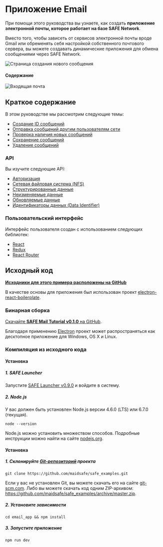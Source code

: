 # Приложение Email

При помощи этого руководства вы узнаете, как создать **приложение электронной почты, которое работает на базе SAFE Network**.

Вместо того, чтобы зависеть от сервисов электронной почты вроде Gmail или обременять себя настройкой собственного почтового сервера, вы можете создавать динамические приложения для обмена сообщениями через SAFE Network.

![Страница создания нового сообщения](/assets/compose-mail-page.png)

#### Содержание

<!-- toc -->

![Входящая почта](/assets/inbox-page.png)

## Краткое содержание

В этом руководстве мы рассмотрим следующие темы:

- [Создание ID сообщений](create-an-email-id.md)
- [Отправка сообщений другим пользователям сети](send-an-email.md)
- [Проверка наличия новых сообщений](refresh-the-inbox-folder.md)
- [Сохранение сообщений](save-an-email.md)
- [Удаление сообщений](delete-an-email.md)

### API

Вы изучите следующие API:

- [Авторизация](https://api.safedev.org/auth/)
- [Сетевая файловая система (NFS)](https://api.safedev.org/nfs/)
- [Структурированные данные](https://github.com/maidsafe/rfcs/blob/master/text/0042-launcher-api-v0.6/api/structured_data.md)
- [Неизменяемые данные](https://github.com/maidsafe/rfcs/blob/master/text/0042-launcher-api-v0.6/api/immutable_data.md)
- [Обновляемые данные](https://github.com/maidsafe/rfcs/blob/master/text/0042-launcher-api-v0.6/api/appendable_data.md)
- [Идентификаторы данных (Data Identifier)](https://github.com/maidsafe/rfcs/blob/master/text/0042-launcher-api-v0.6/api/data_identifier.md)

### Пользовательский интерфейс

Интерфейс пользователя создан с использованием следующих библиотек:

- [React](https://facebook.github.io/react/)
- [Redux](http://redux.js.org/)
- [React Router](https://github.com/reactjs/react-router)

## Исходный код

**[Исходники для этого примера расположены на GitHub](https://github.com/maidsafe/safe_examples/tree/master/email_app)**

В качестве основы для приложения был использован проект [electron-react-boilerplate](https://github.com/chentsulin/electron-react-boilerplate).

### Бинарная сборка

[Скачайте **SAFE Mail Tutorial v0.1.0** на GitHub](https://github.com/maidsafe/safe_examples/releases/tag/0.7.0).

Благодаря применению [Electron](http://electron.atom.io/) проект может распространяться как десктопное приложение для Windows, OS X и Linux.

### Компиляция из исходного кода

#### Установка

##### 1. SAFE Launcher

Запустите [SAFE Launcher v0.9.0](https://github.com/maidsafe/safe_launcher/releases/tag/0.9.0) и войдите в систему.

##### 2. Node.js

У вас должен быть установлен Node.js версии 4.6.0 (LTS) или 6.7.0 (текущая).

```
node --version
```

Node.js можно установить множеством способов. Подробные инструкции можно найти на сайте [nodejs.org](https://nodejs.org/en/download/).

#### Установка

##### 1. Склонируйте [Git-репозиторий](https://github.com/maidsafe/safe_examples) проекта

```
git clone https://github.com/maidsafe/safe_examples.git
```

Если у вас не установлен Git, вы можете скачать его на сайте [git-scm.com](https://git-scm.com/downloads).
Либо вы можете скачать код одним ZIP-архивом: https://github.com/maidsafe/safe_examples/archive/master.zip.

##### 2. Установите зависимости

```
cd email_app && npm install
```

##### 3. Запустите приложение

```
npm run dev
```
